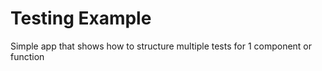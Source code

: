 # Testing Example

Simple app that shows how to structure multiple tests for 1 component or function
